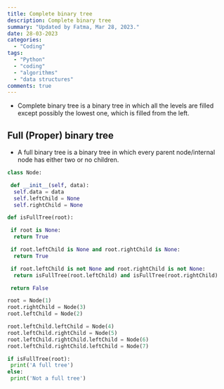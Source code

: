 ```yaml
---
title: Complete binary tree
description: Complete binary tree
summary: "Updated by Fatma, Mar 28, 2023."
date: 28-03-2023
categories:
  - "Coding"
tags:
  - "Python"
  - "coding"
  - "algorithms"
  - "data structures"
comments: true
---
```

- Complete binary tree is a binary tree in which all the levels are filled except possibly the lowest one, which is filled from the left.

## Full (Proper) binary tree

- A full binary tree is a binary tree in which every parent node/internal node has either two or no children.

```python
class Node:

 def __init__(self, data):
  self.data = data
  self.leftChild = None
  self.rightChild = None

def isFullTree(root):

 if root is None:
  return True

 if root.leftChild is None and root.rightChild is None:
  return True

 if root.leftChild is not None and root.rightChild is not None:
  return isFullTree(root.leftChild) and isFullTree(root.rightChild)

 return False

root = Node(1)
root.rightChild = Node(3)
root.leftChild = Node(2)

root.leftChild.leftChild = Node(4)
root.leftChild.rightChild = Node(5)
root.leftChild.rightChild.leftChild = Node(6)
root.leftChild.rightChild.leftChild = Node(7)

if isFullTree(root):
 print('A full tree')
else:
 print('Not a full tree')
```
